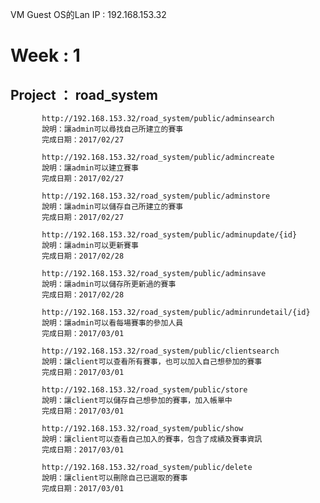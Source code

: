  VM Guest OS的Lan IP  : 192.168.153.32

# Week : 1
## Project ： road_system 

           http://192.168.153.32/road_system/public/adminsearch
           說明：讓admin可以尋找自己所建立的賽事
           完成日期：2017/02/27
           
           http://192.168.153.32/road_system/public/admincreate
           說明：讓admin可以建立賽事
           完成日期：2017/02/27
           
           http://192.168.153.32/road_system/public/adminstore
           說明：讓admin可以儲存自己所建立的賽事
           完成日期：2017/02/27
           
           http://192.168.153.32/road_system/public/adminupdate/{id}
           說明：讓admin可以更新賽事
           完成日期：2017/02/28
           
           http://192.168.153.32/road_system/public/adminsave
           說明：讓admin可以儲存所更新過的賽事
           完成日期：2017/02/28
           
           http://192.168.153.32/road_system/public/adminrundetail/{id}
           說明：讓admin可以看每場賽事的參加人員
           完成日期：2017/03/01
           
           http://192.168.153.32/road_system/public/clientsearch
           說明：讓client可以查看所有賽事，也可以加入自己想參加的賽事
           完成日期：2017/03/01
           
           http://192.168.153.32/road_system/public/store
           說明：讓client可以儲存自己想參加的賽事，加入帳單中
           完成日期：2017/03/01
           
           http://192.168.153.32/road_system/public/show
           說明：讓client可以查看自己加入的賽事，包含了成績及賽事資訊
           完成日期：2017/03/01
           
           http://192.168.153.32/road_system/public/delete
           說明：讓client可以刪除自己已選取的賽事
           完成日期：2017/03/01
           
           
